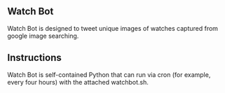 ## Watch Bot

Watch Bot is designed to tweet unique images of watches captured from google image searching.

## Instructions

Watch Bot is self-contained Python that can run via cron (for example, every four hours) with the attached watchbot.sh.
